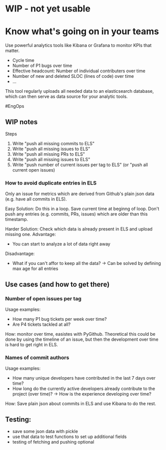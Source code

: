 # WIP - not yet usable

# Know what's going on in your teams
Use powerful analytics tools like Kibana or Grafana to monitor KPIs that matter. 
- Cycle time
- Number of P1 bugs over time
- Effective headcount: Number of individual contributers over time
- Number of new and deleted SLOC (lines of code) over time 
- ...

This tool regularly uploads all needed data to an elasticsearch database, which can then serve as data source for your analytic tools. 

#EngOps

## WIP notes
Steps
1. Write "push all missing commits to ELS"
1. Write "push all missing issues to ELS"
1. Write "push all missing PRs to ELS"
1. Write "push all missing issues to ELS"
1. Write "push number of current issues per tag to ELS" (or "push all current open issues)

### How to avoid duplicate entries in ELS 
Only an issue for metrics which are derived from Github's plain json data (e.g. have all commits in ELS). 

Easy Solution: Do this in a loop. Save current time at beginng of loop. Don't push any entries (e.g. commits, PRs, issues) which are older than this timestamp. 

Harder Solution: Check which data is already present in ELS and upload missing one. 
Advantage: 
- You can start to analyze a lot of data right away

Disadvantage:
- What if you can't affor to keep all the data? -> Can be solved by defining max age for all entries

## Use cases (and how to get there)
### Number of open issues per tag
Usage examples: 
- How many P1 bug tickets per week over time?
- Are P4 tickets tackled at all?

How: monitor over time, easistes with PyGithub. Theoretical this could be done by using the timeline of an issue, but then the development over time is hard to get right in ELS.

### Names of commit authors
Usage examples: 
- How many unique developers have contributed in the last 7 days over time?
- How long do the currently active developers already contribute to the project (over time)? -> How is the experience developing over time?  

How: Save plain json about commits in ELS and use Kibana to do the rest. 



### 

## Testing: 
- save some json data with pickle
- use that data to test functions to set up additional fields
- testing of fetching and pushing optional